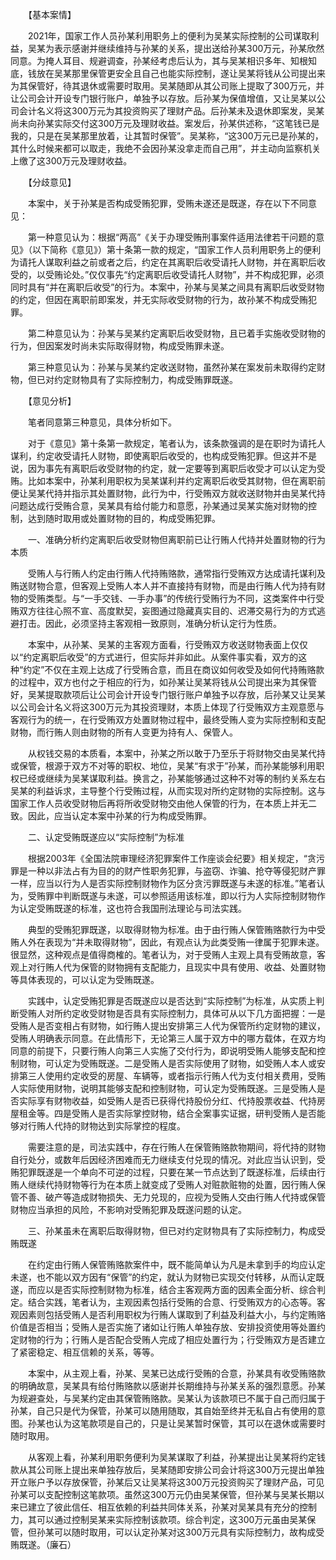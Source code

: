 　　【基本案情】

　　2021年，国家工作人员孙某利用职务上的便利为吴某实际控制的公司谋取利益，吴某为表示感谢并继续维持与孙某的关系，提出送给孙某300万元，孙某欣然同意。为掩人耳目、规避调查，孙某经考虑后认为，其与吴某相识多年、知根知底，钱放在吴某那里保管更安全且自己也能实际控制，遂让吴某将钱从公司提出来为其保管好，待其退休或需要时取用。吴某随即从其公司账上提取了300万元，并让公司会计开设专门银行账户，单独予以存放。后孙某为保值增值，又让吴某以公司会计名义将这300万元为其投资购买了理财产品。后孙某未及退休即案发，吴某尚未向孙某实际交付这300万元及理财收益。案发后，孙某供述称，“这笔钱已是我的，只是在吴某那里放着，让其暂时保管”。吴某称，“这300万元已是孙某的，其什么时候来都可以取走，我绝不会因孙某没拿走而自己用”，并主动向监察机关上缴了这300万元及理财收益。

　　【分歧意见】

　　本案中，关于孙某是否构成受贿犯罪，受贿未遂还是既遂，存在以下不同意见：

　　第一种意见认为：根据“两高”《关于办理受贿刑事案件适用法律若干问题的意见》（以下简称《意见》）第十条第一款的规定，“国家工作人员利用职务上的便利为请托人谋取利益之前或者之后，约定在其离职后收受请托人财物，并在离职后收受的，以受贿论处。”仅仅事先“约定离职后收受请托人财物”，并不构成犯罪，必须同时具有“并在离职后收受”的行为。本案中，孙某与吴某之间具有离职后收受财物的约定，但因在离职前即案发，并无实际收受财物的行为，故孙某不构成受贿犯罪。

　　第二种意见认为：孙某与吴某约定离职后收受财物，且已着手实施收受财物的行为，但因案发时尚未实际取得财物，构成受贿罪未遂。

　　第三种意见认为：孙某与吴某约定收送财物，虽然孙某在案发前未取得约定财物，但已对约定财物具有了实际控制力，构成受贿罪既遂。

　　【意见分析】

　　笔者同意第三种意见，具体分析如下。

　　对于《意见》第十条第一款规定，笔者认为，该条款强调的是在职时为请托人谋利，约定收受请托人财物，即使离职后收受的，也构成受贿犯罪。但这并不是说，因为事先有离职后收受财物的约定，就一定要等到离职后收受才可以认定为受贿。比如本案中，孙某利用职权为吴某谋利并约定离职后收受其财物，但在离职前便让吴某代持并指示其处置财物，此行为中，行受贿双方就收送财物并由吴某代持问题达成行受贿合意，吴某具有给付能力和意愿，孙某通过吴某实施对财物的控制，达到随时取用或处置财物的目的，构成受贿犯罪。

　　一、准确分析约定离职后收受财物但离职前已让行贿人代持并处置财物的行为本质

　　受贿人与行贿人约定由行贿人代持贿赂款，通常指行受贿双方达成请托谋利及贿送财物合意，但客观上受贿人本人并不直接持有财物，而是由行贿人代为持有财物的受贿类型。与“一手交钱、一手办事”的传统行受贿行为不同，这类案件中行受贿双方往往心照不宣、高度默契，妄图通过隐藏真实目的、迟滞交易行为的方式逃避打击。因此，必须坚持主客观相一致原则，准确分析认定行为性质。

　　本案中，从孙某、吴某的主客观方面看，行受贿双方收送财物表面上仅仅以“约定离职后收受”的方式进行，但实际并非如此。从案件事实看，双方的这种“约定”不仅在主观上达成了行受贿合意，而且在商议如何收受及如何代持贿赂款的过程中，双方也付之于相应的行为，如孙某让吴某将钱从公司提出来为其保管好，吴某提取款项后让公司会计开设专门银行账户单独予以存放，后孙某又让吴某以公司会计名义将这300万元为其投资理财，本质上体现了行受贿双方主观意愿与客观行为的统一，在行受贿双方处置财物过程中，最终受贿人变为实际控制和支配财物，而行贿人则由财物的所有人变更为持有人、保管人。

　　从权钱交易的本质看，本案中，孙某之所以敢于乃至乐于将财物交由吴某代持或保管，根源于双方不对等的职权、地位，吴某“有求于”孙某，而孙某能够利用职权已经或继续为吴某谋取利益。换言之，孙某能够通过这种不对等的制约关系左右吴某的利益诉求，主导整个行受贿过程，从而实现对所约定财物的实际控制。这与国家工作人员收受财物后再将所收受财物交由他人保管的行为，在本质上并无二致。因此，应当认定本案中孙某的行为构成受贿罪。

　　二、认定受贿既遂应以“实际控制”为标准

　　根据2003年《全国法院审理经济犯罪案件工作座谈会纪要》相关规定，“贪污罪是一种以非法占有为目的的财产性职务犯罪，与盗窃、诈骗、抢夺等侵犯财产罪一样，应当以行为人是否实际控制财物作为区分贪污罪既遂与未遂的标准。”笔者认为，受贿罪中判断既遂与未遂，可以参照适用该标准，即以行为人实际控制财物作为认定受贿既遂的标准，这也符合我国刑法理论与司法实践。

　　典型的受贿犯罪既遂，以取得财物为标准。由于由行贿人保管贿赂款行为中受贿人外在表现为“并未取得财物”，因此，有观点认为此类受贿一律属于犯罪未遂。很显然，这种观点是值得商榷的。笔者认为，对于受贿人主观上具有受贿故意，客观上对行贿人代为保管的财物拥有支配能力，且现实中具有使用、收益、处置财物等具体表现的，可以认定为受贿既遂。

　　实践中，认定受贿犯罪是否既遂应以是否达到“实际控制”为标准，从实质上判断受贿人对所约定收受财物是否具有实际控制力，具体可从以下几方面把握：一是受贿人是否变相占有财物，如行贿人提出安排第三人代为保管所约定财物的建议，受贿人明确表示同意。在此情形下，无论第三人属于双方中的哪方载体，在双方均同意的前提下，只要行贿人向第三人实施了交付行为，即说明受贿人能够支配和控制财物，可认定为受贿既遂。二是受贿人是否实际使用了财物，如受贿人本人或安排第三人使用约定收受的房屋、车辆等，或者指示行贿人代为支付相关费用，受贿人实际使用财物，说明其能够支配和控制财物，可认定为受贿既遂。三是受贿人是否实际享有财物收益，如受贿人是否已获得代持股份分红、代持股票收益、代持房屋租金等。四是受贿人是否实际掌控财物，结合全案事实证据，研判受贿人是否能够对行贿人代持的财物达到实际掌控的程度。

　　需要注意的是，司法实践中，存在行贿人在保管贿赂款物期间，将代持的财物自行处分，或数年后因经济困难而无力继续支付兑现的情况。对此应当认识到，受贿犯罪既遂是一个单向不可逆的过程，只要在某一节点达到了既遂标准，后续由行贿人继续代持财物等行为在本质上就变成了受贿人对赃款赃物的处置，因行贿人保管不善、破产等造成财物损失、无力兑现的，应视为受贿人交由行贿人代持或保管财物应当承担的风险，不影响对受贿犯罪及既遂问题的认定。

　　三、孙某虽未在离职后取得财物，但已对约定财物具有了实际控制力，构成受贿既遂

　　在约定由行贿人保管贿赂款案件中，既不能简单认为凡是未拿到手的均应认定未遂，也不能以双方因有“保管”的约定，就认为财物已实现交付转移，从而认定既遂，而应以是否实际控制财物为标准，结合主客观两方面的因素全面分析、综合判定。结合实践，笔者认为，主观因素包括行受贿的合意、行受贿双方的心态等。客观因素则包括受贿人是否利用职权为行贿人谋取到了利益及利益大小，与约定贿赂价值是否相当；受贿人是否实施了诸如让行贿人单独存放、安排投资使用等处置约定财物的行为；行贿人是否配合受贿人完成了相应处置行为；行受贿双方是否建立了紧密稳定、相互信赖的关系，等等。

　　本案中，从主观上看，孙某、吴某已达成行受贿的合意，孙某具有收受贿赂款的明确故意，吴某具有给付贿赂款以感谢并长期维持与孙某关系的强烈意愿。孙某为规避查处，与吴某约定由其保管贿赂款。吴某认为该款项已不属于自己而归属于孙某，自己只是代为保管，孙某可以随用随取，其自始至终并无私自占有使用的意图。孙某也认为这笔款项是自己的，只是让吴某暂时保管，其可以在退休或需要时随时取用。

　　从客观上看，孙某利用职务便利为吴某谋取了利益，孙某提出让吴某将约定钱款从其公司账上提出来单独存放后，吴某随即安排公司会计将这300万元提出单独开立账户予以存放保管，孙某后又让吴某将这300万元投资购买了理财产品，可见孙某可以支配控制这笔款项。虽然这300万元仍由吴某保管，但孙某与吴某长期以来已建立了彼此信任、相互依赖的利益共同体关系，孙某对吴某具有充分的控制力，其可以通过控制吴某来实际控制该款项。综合判定，这300万元虽由吴某保管，但孙某可以随时取用，可以认定孙某对这300万元具有实际控制力，故构成受贿既遂。（廉石）